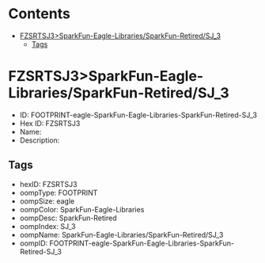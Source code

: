 



Contents
========

* [FZSRTSJ3>SparkFun-Eagle-Libraries/SparkFun-Retired/SJ_3](#fzsrtsj3sparkfun-eagle-librariessparkfun-retiredsj_3)
	* [Tags](#tags)

# FZSRTSJ3>SparkFun-Eagle-Libraries/SparkFun-Retired/SJ_3

- ID: FOOTPRINT-eagle-SparkFun-Eagle-Libraries-SparkFun-Retired-SJ_3
- Hex ID: FZSRTSJ3
- Name: 
- Description: 

## Tags

- hexID: FZSRTSJ3
- oompType: FOOTPRINT
- oompSize: eagle
- oompColor: SparkFun-Eagle-Libraries
- oompDesc: SparkFun-Retired
- oompIndex: SJ_3
- oompName: SparkFun-Eagle-Libraries/SparkFun-Retired/SJ_3
- oompID: FOOTPRINT-eagle-SparkFun-Eagle-Libraries-SparkFun-Retired-SJ_3
